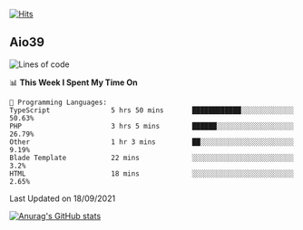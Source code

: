 [![Hits](https://hits.seeyoufarm.com/api/count/incr/badge.svg?url=https%3A%2F%2Fgithub.com%2Faio39&count_bg=%2339C5BB&title_bg=%23555555&icon=&icon_color=%23E7E7E7&title=hits&edge_flat=false)](https://hits.seeyoufarm.com)

## Aio39

<!--START_SECTION:waka-->
![Lines of code](https://img.shields.io/badge/From%20Hello%20World%20I%27ve%20Written-782951%20lines%20of%20code-blue)

📊 **This Week I Spent My Time On** 

```text
💬 Programming Languages: 
TypeScript               5 hrs 50 mins       ████████████░░░░░░░░░░░░░   50.63% 
PHP                      3 hrs 5 mins        ██████░░░░░░░░░░░░░░░░░░░   26.79% 
Other                    1 hr 3 mins         ██░░░░░░░░░░░░░░░░░░░░░░░   9.19% 
Blade Template           22 mins             ░░░░░░░░░░░░░░░░░░░░░░░░░   3.2% 
HTML                     18 mins             ░░░░░░░░░░░░░░░░░░░░░░░░░   2.65%

```


 Last Updated on 18/09/2021
<!--END_SECTION:waka-->
[![Anurag's GitHub stats](https://github-readme-stats.vercel.app/api?username=aio39)](https://github.com/anuraghazra/github-readme-stats)

<!--
**aio39/aio39** is a ✨ _special_ ✨ repository because its `README.md` (this file) appears on your GitHub profile.

Here are some ideas to get you started:

- 🔭 I’m currently working on ...
- 🌱 I’m currently learning ...
- 👯 I’m looking to collaborate on ...
- 🤔 I’m looking for help with ...
- 💬 Ask me about ...
- 📫 How to reach me: ...
- 😄 Pronouns: ...
- ⚡ Fun fact: ...
-->
